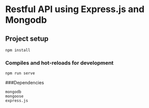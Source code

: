 # Restful API using Express.js and Mongodb

## Project setup
```
npm install
```

### Compiles and hot-reloads for development
```
npm run serve
```

###Dependencies
```
mongodb
mongoose
express.js
```
